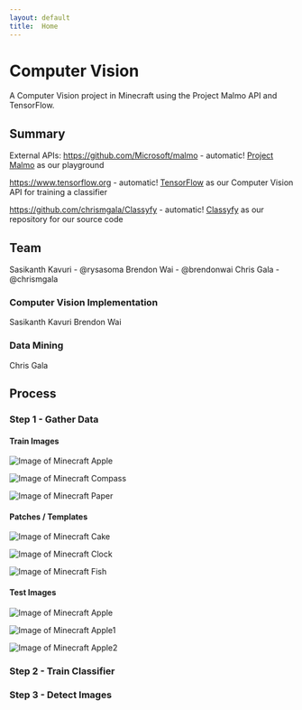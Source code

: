 ```yaml
---
layout: default
title:  Home
---
```


# Computer Vision
A Computer Vision project in Minecraft using the Project Malmo API and TensorFlow.


## Summary
External APIs:
https://github.com/Microsoft/malmo - automatic!
[Project Malmo](https://github.com/Microsoft/malmo) as our playground

https://www.tensorflow.org - automatic!
[TensorFlow](https://www.tensorflow.org) as our Computer Vision API for training a classifier

https://github.com/chrismgala/Classyfy - automatic!
[Classyfy](https://github.com/chrismgala/Classyfy) as our repository for our source code


## Team
Sasikanth Kavuri - @rysasoma
Brendon Wai - @brendonwai
Chris Gala - @chrismgala

### Computer Vision Implementation
Sasikanth Kavuri
Brendon Wai

### Data Mining
Chris Gala


## Process
### Step 1 - Gather Data

#### Train Images
![Image of Minecraft Apple](https://raw.githubusercontent.com/chrismgala/Classyfy/master/data/train/brick.png)

![Image of Minecraft Compass](https://raw.githubusercontent.com/chrismgala/Classyfy/master/data/train/compass.png)

![Image of Minecraft Paper](https://raw.githubusercontent.com/chrismgala/Classyfy/master/data/train/paper.png)

#### Patches / Templates
![Image of Minecraft Cake](https://raw.githubusercontent.com/chrismgala/Classyfy/master/data/templates/cake.png)

![Image of Minecraft Clock](https://raw.githubusercontent.com/chrismgala/Classyfy/master/data/templates/clock.png)

![Image of Minecraft Fish](https://raw.githubusercontent.com/chrismgala/Classyfy/master/data/templates/fish.png)

#### Test Images
![Image of Minecraft Apple](https://raw.githubusercontent.com/chrismgala/Classyfy/master/data/test/apple1.png)

![Image of Minecraft Apple1](https://raw.githubusercontent.com/chrismgala/Classyfy/master/data/test/apple2.png)

![Image of Minecraft Apple2](https://raw.githubusercontent.com/chrismgala/Classyfy/master/data/test/apple3.png)


### Step 2 - Train Classifier


### Step 3 - Detect Images
